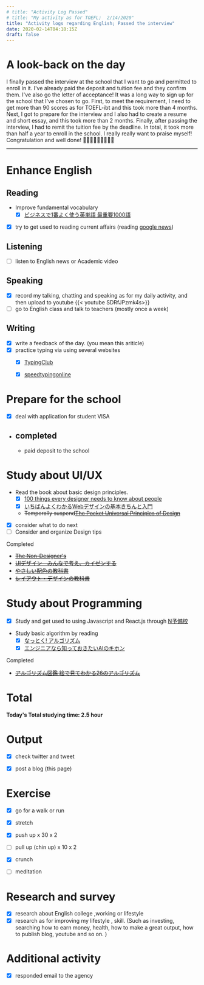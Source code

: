 ```yaml
---
# title: "Activity Log Passed"
# title: "My activity as for TOEFL;  2/14/2020"
title: "Activity logs regarding English; Passed the interview"
date: 2020-02-14T04:18:15Z
draft: false
---
```


# A look-back on the day

I finally passed the interview at the school that I want to go and permitted to enroll in it. I've already paid the deposit and tuition fee and they confirm them. I've also go the letter of acceptance!  It was a long way to sign up for the school that I've chosen to go. First, to meet the requirement, I need to get more than 90 scores as for TOEFL-ibt and this took more than 4 months. Next, I got to prepare for the interview and I also had to create a resume and short essay, and this took more than 2 months. Finally, after passing the interview, I had to remit the tuition fee by the deadline. In total, it took more than half a year to enroll in the school. I really really want to praise myself! Congratulation and well done! 🎉🎉🎉🎉🎉🎉🎉🎉🎉













---



# Enhance English

## Reading

- Improve fundamental vocabulary
  - [x] [ビジネスで1番よく使う英単語 最重要1000語](https://www.amazon.co.jp/dp/4863922965/)
- [x] try to get used to reading current affairs (reading [google news](https://news.google.com/))
  <!--[Core 1900](https://www.amazon.co.jp/dp/4862900747/)-->
  <!--[文脈で覚える IELTS英単語 ](https://www.amazon.co.jp/dp/4887246226/)-->

## Listening

- [ ] listen to English news or Academic video 

## Speaking

- [x] record my talking, chatting and speaking as for my daily activity, and then upload to youtube
  {{< youtube SDRfJPzmk4s>}}
- [ ] go to English class and talk to teachers (mostly once a week)

## Writing

- [x] write a feedback of the day. (you mean this ariticle)
- [x] practice typing via using several websites
  - [x] [TypingClub](https://www.typingclub.com)
  - [x] [speedtypingonline](https://www.speedtypingonline.com/games/type-the-alphabet.php)


# Prepare for the school

- [x] deal with application for student VISA

- ## completed

  - paid deposit to the school




# Study about UI/UX

- Read the book about basic design principles.
  - [x] [100 things every designer needs to know about people](https://www.amazon.com/dp/4873115574)
  - [x] [いちばんよくわかるWebデザインの基本きちんと入門 ](https://www.amazon.com/dp/4797389656)
  - ~~Temporally suspend[The Pocket Universal Principles of Design](https://www.amazon.com/dp/1631590405/)~~
- [x] consider what to do next
- [ ] Consider and organize Design tips

Completed

- ~~[The Non-Designer's](https://www.amazon.com/dp/0133966151/)~~
- ~~[UIデザイン　みんなで考え、カイゼンする](https://www.amazon.co.jp/dp/B07PQF8TBW/)~~
- ~~[やさしい配色の教科書](https://www.amazon.co.jp/dp/4844367714/)~~
- ~~[レイアウト・デザインの教科書](https://www.amazon.co.jp/dp/B07NYN1681/)~~

# Study about Programming

- [x] Study and get used to using Javascript and React.js through [N予備校](www.nnn.ed.nico) 
- Study basic algorithm by reading
  - [x] [なっとく! アルゴリズム](https://www.amazon.co.jp/dp/4798143359/)
  - [x] [エンジニアなら知っておきたいAIのキホン ](https://www.amazon.com/dp/4295005355)

Completed

- ~~[アルゴリズム図鑑 絵で見てわかる26のアルゴリズム](https://www.amazon.co.jp/gp/product/4798149772/)~~

# Total

**Today's Total studying time:    2.5 hour**



# Output

- [x] check twitter and tweet

- [x] post a blog (this page)

  

# Exercise

- [x] go for a walk or run

- [x] stretch

- [x] push up x 30 x 2

- [ ] pull up (chin up) x 10 x 2

- [x] crunch

- [ ] meditation

  


# Research and survey

- [x] research about English college ,working or lifestyle
- [x] research as for improving my lifestyle , skill. (Such as investing, searching how to earn money, health, how to make a great output, how to publish blog, youtube and so on. )

# Additional activity

- [x] responded email to the agency

